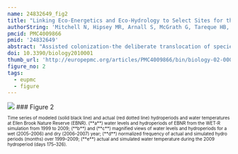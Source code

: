 ```yaml
---
name: 24832649_fig2
title: "Linking Eco-Energetics and Eco-Hydrology to Select Sites for the Assisted Colonization of Australia's Rarest Reptile."
authorString: 'Mitchell N, Hipsey MR, Arnall S, McGrath G, Tareque HB, Kuchling G, Vogwill R, Sivapalan M, Porter WP, Kearney MR.'
pmcid: PMC4009866
pmid: '24832649'
abstract: "Assisted colonization-the deliberate translocation of species from unsuitable to suitable regions-is a controversial management tool that aims to prevent the extinction of populations that are unable to migrate in response to climate change or to survive in situ. The identification of suitable translocation sites is therefore a pressing issue. Correlative species distribution models, which are based on occurrence data, are of limited use for site selection for species with historically restricted distributions. In contrast, mechanistic species distribution models hold considerable promise in selecting translocation sites. Here we integrate ecoenergetic and hydrological models to assess the longer-term suitability of the current habitat of one of the world's rarest chelonians, the Critically Endangered Western Swamp Tortoise (Psuedemydura umbrina). Our coupled model allows us to understand the interaction between thermal and hydric constraints on the foraging window of tortoises, based on hydrological projections of its current habitat. The process can then be repeated across a range of future climates to identify regions that would fall within the tortoise's thermodynamic niche. The predictions indicate that climate change will result in reduced hydroperiods for the tortoises. However, under some climate change scenarios, habitat suitability may remain stable or even improve due to increases in the heat budget. We discuss how our predictions can be integrated with energy budget models that can capture the consequences of these biophysical constraints on growth, reproduction and body condition."
doi: 10.3390/biology2010001
thumb_url: 'http://europepmc.org/articles/PMC4009866/bin/biology-02-00001-g002.gif'
figure_no: 2
tags:
  - eupmc
  - figure
---
```

<img src='http://europepmc.org/articles/PMC4009866/bin/biology-02-00001-g002.jpg' style='max-height: 300px'>
### Figure 2
<p style='font-size: 10px;'>Time series of modeled (solid black line) and actual (red dotted line) hydroperiods and water temperatures at Ellen Brook Nature Reserve (EBNR). (**a**) water levels and hydroperiods of EBNR from the WET-R simulation from 1999 to 2009; (**b**) and (**c**) magnified views of water levels and hydroperiods for a wet (2005–2006) and dry (2006–2007) year; (**d**) normalized frequency of actual and simulated hydro periods (months) over 1999–2009; (**e**) actual and simulated water temperature during the 2009 hydroperiod (days 175–326).</p>